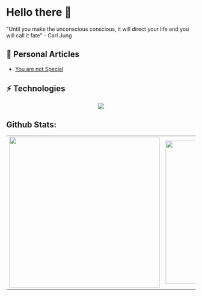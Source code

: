 # Hello there 👋

 "Until you make the unconscious conscious, it will direct your life and you will call it fate" - Carl Jung 

 ##  🔖 Personal Articles
 - [You are not Special](https://medium.com/@morvinian/as-a-software-developer-you-are-not-so-special-889918b4ff37)

 ## ⚡️ Technologies
<p align="center">
  <a href="https://skillicons.dev">
    <img src="https://skillicons.dev/icons?i=html,css,js,python,django,php,laravel,vue,nuxt,postgresql,react,git,github,postman,docker, nginx" />
  </a>
</p>
         

## Github Stats:
<table>
  <tr>
    <td>
      <img width="400px" src="https://github-readme-stats.vercel.app/api/top-langs/?username=Morvin-Ian&langs_count=4&layout=compact&theme=tokyonight"/>
    </td>
    <td><img width="380px" align="left" src="https://github-readme-stats.vercel.app/api?username=Morvin-Ian&show_icons=true&count_private=true&include_all_commits&theme=tokyonight"/></td>

  </tr>
    
</table>
